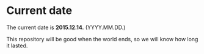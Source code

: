 # Current date

The current date is **2015.12.14.** (YYYY.MM.DD.)

This repository will be good when the world ends, so we will know how long it lasted.